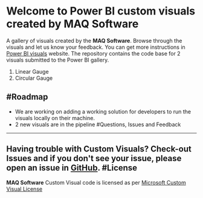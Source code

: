 # Welcome to Power BI custom visuals created by **MAQ Software**
A gallery of visuals created by the **MAQ Software**. Browse through the visuals and let us know your feedback. You can get more instructions in [Power BI visuals](http://powerbi.com/visuals) website. The repository contains the code base for 2 visuals submitted to the Power BI gallery.

 1. Linear Gauge
 2. Circular Gauge

#Roadmap
---------------
 -  We are working on adding a working solution for developers to run the visuals locally on their machine.
 - 2 new visuals are in the pipeline
#Questions, Issues and Feedback
-------------
Having trouble with Custom Visuals? Check-out Issues and if you don't see your issue, please open an issue in [GitHub](https://github.com/maqsoftware/powerbi-custom-visualization/issues).
#License 
-------------
**MAQ Software** Custom Visual code is licensed as per [Microsoft Custom Visual License](http://go.microsoft.com/fwlink/?LinkID=627540)


